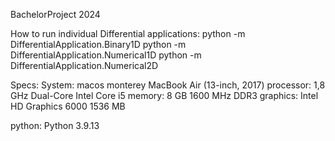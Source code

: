 BachelorProject 2024



How to run individual Differential applications:
python -m DifferentialApplication.Binary1D
python -m DifferentialApplication.Numerical1D
python -m DifferentialApplication.Numerical2D




Specs: 
System: macos monterey
MacBook Air (13-inch, 2017)
processor:  1,8 GHz Dual-Core Intel Core i5
memory: 8 GB 1600 MHz DDR3
graphics: Intel HD Graphics 6000 1536 MB

python: Python 3.9.13